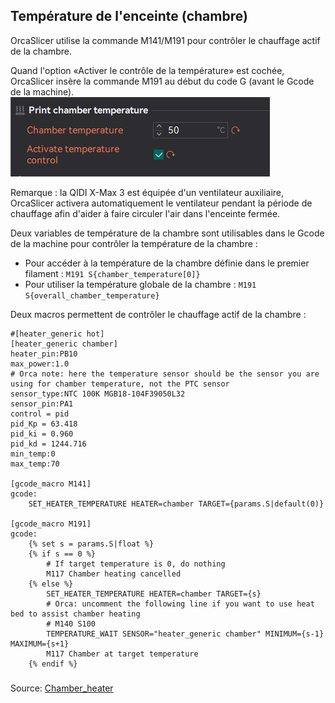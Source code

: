 ## Température de l'enceinte (chambre)

OrcaSlicer utilise la commande M141/M191 pour contrôler le chauffage actif de la chambre.

Quand l'option «Activer le contrôle de la température» est cochée, OrcaSlicer insère la commande M191 au début du code G (avant le Gcode de la machine).
![OrcaSlicer](../Images/orca_activate_chamber_heater.jpg)

Remarque : la QIDI X-Max 3 est équipée d'un ventilateur auxiliaire, OrcaSlicer activera automatiquement le ventilateur pendant la période
de chauffage afin d'aider à faire circuler l'air dans l'enceinte fermée.

Deux variables de température de la chambre sont utilisables dans le Gcode de la machine pour contrôler la température de la chambre :
- Pour accéder à la température de la chambre définie dans le premier filament :
  `M191 S{chamber_temperature[0]}`
- Pour utiliser la température globale de la chambre :
  `M191 S{overall_chamber_temperature}`

Deux macros permettent de contrôler le chauffage actif de la chambre :
```
#[heater_generic hot]
[heater_generic chamber]
heater_pin:PB10
max_power:1.0
# Orca note: here the temperature sensor should be the sensor you are using for chamber temperature, not the PTC sensor
sensor_type:NTC 100K MGB18-104F39050L32
sensor_pin:PA1
control = pid
pid_Kp = 63.418 
pid_ki = 0.960
pid_kd = 1244.716
min_temp:0
max_temp:70

[gcode_macro M141]
gcode:
    SET_HEATER_TEMPERATURE HEATER=chamber TARGET={params.S|default(0)}

[gcode_macro M191]
gcode:
    {% set s = params.S|float %}
    {% if s == 0 %}
        # If target temperature is 0, do nothing
        M117 Chamber heating cancelled
    {% else %}
        SET_HEATER_TEMPERATURE HEATER=chamber TARGET={s}
        # Orca: uncomment the following line if you want to use heat bed to assist chamber heating
        # M140 S100
        TEMPERATURE_WAIT SENSOR="heater_generic chamber" MINIMUM={s-1} MAXIMUM={s+1}
        M117 Chamber at target temperature
    {% endif %}

```

###
Source: [Chamber_heater](https://github.com/SoftFever/OrcaSlicer/wiki/Chamber-temperature)
